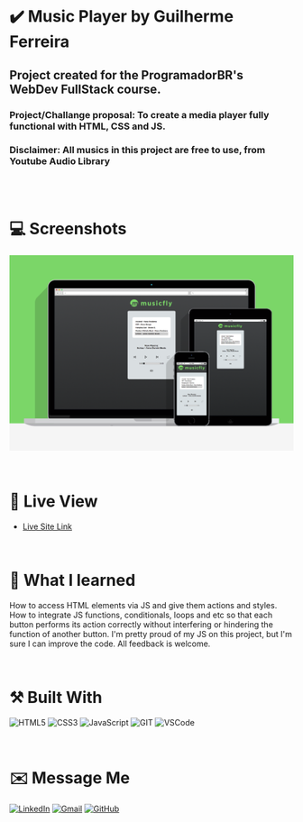 # ✔️ Music Player by Guilherme Ferreira
## Project created for the ProgramadorBR's WebDev FullStack course.
### Project/Challange proposal: To create a media player fully functional with HTML, CSS and JS. 
### Disclaimer: All musics in this project are free to use, from Youtube Audio Library

<br><br>

# 💻 Screenshots
![](./assets/images/screenshot/screenshot.png)

<br>

# 🔎 Live View
- [Live Site Link](https://mymusicfly.netlify.app)

<br>

# 📖 What I learned
How to access HTML elements via JS and give them actions and styles. How to integrate JS functions, conditionals, loops and etc so that each button performs its action correctly without interfering or hindering the function of another button. I'm pretty proud of my JS on this project, but I'm sure I can improve the code. All feedback is welcome.

<br>

# ⚒️ Built With
 <img src="https://img.shields.io/badge/HTML5-E34F26?style=for-the-badge&logo=html5&logoColor=white" alt="HTML5"> <img src="https://img.shields.io/badge/CSS3-1572B6?style=for-the-badge&logo=css3&logoColor=white" ALT="CSS3"> <img src="https://img.shields.io/badge/JavaScript-F7DF1E?style=for-the-badge&logo=javascript&logoColor=black" alt="JavaScript"> <img src="https://img.shields.io/badge/Git-F05032?style=for-the-badge&logo=git&logoColor=white" alt="GIT"> <img src="https://img.shields.io/badge/Visual_Studio_Code-0078D4?style=for-the-badge&logo=visual%20studio%20code&logoColor=white" alt="VSCode">

<br>

# ✉️ Message Me
[![LinkedIn](https://img.shields.io/badge/LinkedIn-0077B5?style=for-the-badge&logo=linkedin&logoColor=white)](https://www.linkedin.com/in/guilherme-ferreira-6841b023/) [![Gmail](https://img.shields.io/badge/Gmail-D14836?style=for-the-badge&logo=gmail&logoColor=white)](mailto:guilhermerera@gmail.com) [![GitHub](https://img.shields.io/github/followers/guilhermerera.svg?style=social&label=Follow&maxAge=2592000)](https://github.com/guilhermerera)
